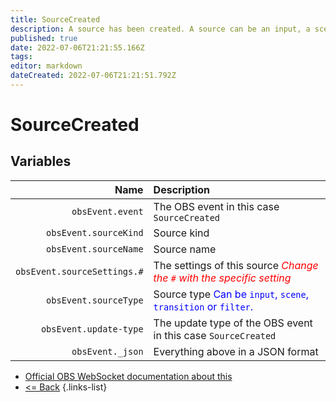 ```yaml
---
title: SourceCreated
description: A source has been created. A source can be an input, a scene or a transition.
published: true
date: 2022-07-06T21:21:55.166Z
tags: 
editor: markdown
dateCreated: 2022-07-06T21:21:51.792Z
---
```


# SourceCreated

## Variables

Name | Description
----:|:------------
| `obsEvent.event` | The OBS event in this case `SourceCreated`
| `obsEvent.sourceKind` | Source kind
| `obsEvent.sourceName` | Source name
| `obsEvent.sourceSettings.#` | The settings of this source  <span style="color:red">*Change the `#` with the specific setting*</span>
| `obsEvent.sourceType` | Source type <span style="color:blue">Can be `input`, `scene`, `transition` or `filter`.</span>
| `obsEvent.update-type` | The update type of the OBS event in this case `SourceCreated`
| `obsEvent._json` | Everything above in a JSON format

* [Official OBS WebSocket documentation about this](https://github.com/obsproject/obs-websocket/blob/4.x-current/docs/generated/protocol.md#sourcecreated)
* [<= Back](/en/Integrations/OBS/Events)
{.links-list}